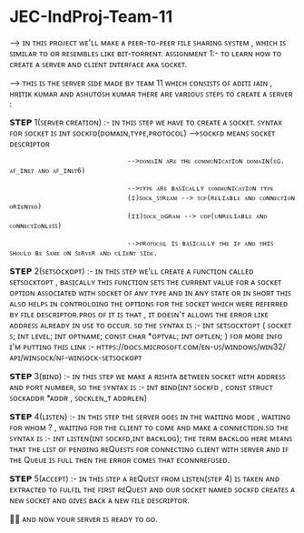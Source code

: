 # JEC-IndProj-Team-11
--> ɪɴ ᴛʜɪꜱ ᴘʀᴏᴊᴇᴄᴛ ᴡᴇ'ʟʟ ᴍᴀᴋᴇ ᴀ ᴘᴇᴇʀ-ᴛᴏ-ᴘᴇᴇʀ ꜰɪʟᴇ ꜱʜᴀʀɪɴɢ ꜱʏꜱᴛᴇᴍ , ᴡʜɪᴄʜ ɪꜱ ꜱɪᴍɪʟᴀʀ ᴛᴏ ᴏʀ ʀᴇꜱᴇᴍʙʟᴇꜱ ʟɪᴋᴇ ʙɪᴛ-ᴛᴏʀʀᴇɴᴛ.
ᴀꜱꜱɪɢɴᴍᴇɴᴛ 1:- ᴛᴏ ʟᴇᴀʀɴ ʜᴏᴡ ᴛᴏ ᴄʀᴇᴀᴛᴇ ᴀ ꜱᴇʀᴠᴇʀ ᴀɴᴅ ᴄʟɪᴇɴᴛ ɪɴᴛᴇʀꜰᴀᴄᴇ ᴀᴋᴀ ꜱᴏᴄᴋᴇᴛ.

--> ᴛʜɪꜱ ɪꜱ ᴛʜᴇ ꜱᴇʀᴠᴇʀ ꜱɪᴅᴇ ᴍᴀᴅᴇ ʙʏ ᴛᴇᴀᴍ 11 ᴡʜɪᴄʜ ᴄᴏɴꜱɪꜱᴛꜱ ᴏꜰ ᴀᴅɪᴛɪ ᴊᴀɪɴ , ʜʀɪᴛɪᴋ ᴋᴜᴍᴀʀ ᴀɴᴅ ᴀꜱʜᴜᴛᴏꜱʜ ᴋᴜᴍᴀʀ
ᴛʜᴇʀᴇ ᴀʀᴇ ᴠᴀʀɪᴏᴜꜱ ꜱᴛᴇᴘꜱ ᴛᴏ ᴄʀᴇᴀᴛᴇ ᴀ ꜱᴇʀᴠᴇʀ :

𝗦𝗧𝗘𝗣 1(ꜱᴇʀᴠᴇʀ ᴄʀᴇᴀᴛɪᴏɴ) :- ɪɴ ᴛʜɪꜱ ꜱᴛᴇᴘ ᴡᴇ ʜᴀᴠᴇ ᴛᴏ ᴄʀᴇᴀᴛᴇ ᴀ ꜱᴏᴄᴋᴇᴛ. ꜱʏɴᴛᴀx ꜰᴏʀ ꜱᴏᴄᴋᴇᴛ ɪꜱ 
ɪɴᴛ ꜱᴏᴄᴋꜰᴅ(ᴅᴏᴍᴀɪɴ,ᴛʏᴘᴇ,ᴘʀᴏᴛᴏᴄᴏʟ) -->ꜱᴏᴄᴋꜰᴅ ᴍᴇᴀɴꜱ ꜱᴏᴄᴋᴇᴛ ᴅᴇꜱᴄʀɪᴘᴛᴏʀ

                                 -->ᴅᴏᴍᴀɪɴ ᴀʀᴇ ᴛʜᴇ ᴄᴏᴍᴍᴜɴɪᴄᴀᴛɪᴏɴ ᴅᴏᴍᴀɪɴ(ᴇɢ. ᴀꜰ_ɪɴᴇᴛ ᴀɴᴅ ᴀꜰ_ɪɴᴇᴛ6)

                                 -->ᴛʏᴘᴇ ᴀʀᴇ ʙᴀꜱɪᴄᴀʟʟʏ ᴄᴏᴍᴍᴜɴɪᴄᴀᴛɪᴏɴ ᴛʏᴘᴇ
                                 (ɪ)ꜱᴏᴄᴋ_ꜱᴛʀᴇᴀᴍ --> ᴛᴄᴘ(ʀᴇʟɪᴀʙʟᴇ ᴀɴᴅ ᴄᴏɴɴᴇᴄᴛɪᴏɴ ᴏʀɪᴇɴᴛᴇᴅ)
                                 (ɪɪ)ꜱᴏᴄᴋ_ᴅɢʀᴀᴍ --> ᴜᴅᴘ(ᴜɴʀᴇʟɪᴀʙʟᴇ ᴀɴᴅ ᴄᴏɴɴᴇᴄᴛɪᴏɴʟᴇꜱꜱ)

                                 -->ᴘʀᴏᴛᴏᴄᴏʟ ɪꜱ ʙᴀꜱɪᴄᴀʟʟʏ ᴛʜᴇ ɪᴘ ᴀɴᴅ ᴛʜɪꜱ ꜱʜᴏᴜʟᴅ ʙᴇ ꜱᴀᴍᴇ ᴏɴ ꜱᴇʀᴠᴇʀ ᴀɴᴅ ᴄʟɪᴇɴᴛ ꜱɪᴅᴇ.


𝗦𝗧𝗘𝗣 2(ꜱᴇᴛꜱᴏᴄᴋᴏᴘᴛ) :- ɪɴ ᴛʜɪꜱ ꜱᴛᴇᴘ ᴡᴇ'ʟʟ ᴄʀᴇᴀᴛᴇ ᴀ ꜰᴜɴᴄᴛɪᴏɴ ᴄᴀʟʟᴇᴅ ꜱᴇᴛꜱᴏᴄᴋᴛᴏᴘᴛ , ʙᴀꜱɪᴄᴀʟʟʏ ᴛʜɪꜱ ꜰᴜɴᴄᴛɪᴏɴ ꜱᴇᴛꜱ ᴛʜᴇ ᴄᴜʀʀᴇɴᴛ ᴠᴀʟᴜᴇ ꜰᴏʀ ᴀ ꜱᴏᴄᴋᴇᴛ ᴏᴘᴛɪᴏɴ ᴀꜱꜱᴏᴄɪᴀᴛᴇᴅ ᴡɪᴛʜ ꜱᴏᴄᴋᴇᴛ ᴏꜰ ᴀɴʏ ᴛʏᴘᴇ ᴀɴᴅ ɪɴ ᴀɴʏ ꜱᴛᴀᴛᴇ ᴏʀ ɪɴ ꜱʜᴏʀᴛ ᴛʜɪꜱ ᴀʟꜱᴏ ʜᴇʟᴘꜱ ɪɴ ᴄᴏɴᴛʀᴏʟᴏɪɴɢ ᴛʜᴇ ᴏᴘᴛɪᴏɴꜱ ꜰᴏʀ ᴛʜᴇ ꜱᴏᴄᴋᴇᴛ ᴡʜɪᴄʜ ᴡᴇʀᴇ ʀᴇꜰᴇʀʀᴇᴅ ʙʏ ꜰɪʟᴇ ᴅᴇꜱᴄʀɪᴘᴛᴏʀ.ᴘʀᴏꜱ ᴏꜰ ɪᴛ ɪꜱ ᴛʜᴀᴛ , ɪᴛ ᴅᴏᴇꜱɴ'ᴛ ᴀʟʟᴏᴡꜱ ᴛʜᴇ ᴇʀʀᴏʀ ʟɪᴋᴇ ᴀᴅᴅʀᴇꜱꜱ ᴀʟʀᴇᴀᴅʏ ɪɴ ᴜꜱᴇ ᴛᴏ ᴏᴄᴄᴜʀ. ꜱᴏ ᴛʜᴇ ꜱʏɴᴛᴀx ɪꜱ :-
ɪɴᴛ ꜱᴇᴛꜱᴏᴄᴋᴛᴏᴘᴛ
(
    ꜱᴏᴄᴋᴇᴛ     ꜱ;
    ɪɴᴛ        ʟᴇᴠᴇʟ;
    ɪɴᴛ        ᴏᴘᴛɴᴀᴍᴇ;
    ᴄᴏɴꜱᴛ ᴄʜᴀʀ *ᴏᴘᴛᴠᴀʟ;
    ɪɴᴛ        ᴏᴘᴛʟᴇɴ;
)
ꜰᴏʀ ᴍᴏʀᴇ ɪɴꜰᴏ ɪ'ᴍ ᴘᴜᴛᴛɪɴɢ ᴛʜɪꜱ ʟɪɴᴋ :- ʜᴛᴛᴘꜱ://ᴅᴏᴄꜱ.ᴍɪᴄʀᴏꜱᴏꜰᴛ.ᴄᴏᴍ/ᴇɴ-ᴜꜱ/ᴡɪɴᴅᴏᴡꜱ/ᴡɪɴ32/ᴀᴘɪ/ᴡɪɴꜱᴏᴄᴋ/ɴꜰ-ᴡɪɴꜱᴏᴄᴋ-ꜱᴇᴛꜱᴏᴄᴋᴏᴘᴛ

𝗦𝗧𝗘𝗣 3(ʙɪɴᴅ) :- ɪɴ ᴛʜɪꜱ ꜱᴛᴇᴘ ᴡᴇ ᴍᴀᴋᴇ ᴀ ʀɪꜱʜᴛᴀ ʙᴇᴛᴡᴇᴇɴ ꜱᴏᴄᴋᴇᴛ ᴡɪᴛʜ ᴀᴅᴅʀᴇꜱꜱ ᴀɴᴅ ᴘᴏʀᴛ ɴᴜᴍʙᴇʀ, ꜱᴏ ᴛʜᴇ ꜱʏɴᴛᴀx ɪꜱ :-
ɪɴᴛ ʙɪɴᴅ(ɪɴᴛ ꜱᴏᴄᴋꜰᴅ , ᴄᴏɴꜱᴛ ꜱᴛʀᴜᴄᴛ ꜱᴏᴄᴋᴀᴅᴅʀ *ᴀᴅᴅʀ , ꜱᴏᴄᴋʟᴇɴ_ᴛ ᴀᴅᴅʀʟᴇɴ)

𝗦𝗧𝗘𝗣 4(ʟɪꜱᴛᴇɴ) :- ɪɴ ᴛʜɪꜱ ꜱᴛᴇᴘ ᴛʜᴇ ꜱᴇʀᴠᴇʀ ɢᴏᴇꜱ ɪɴ ᴛʜᴇ ᴡᴀɪᴛɪɴɢ ᴍᴏᴅᴇ , ᴡᴀɪᴛɪɴɢ ꜰᴏʀ ᴡʜᴏᴍ ? , ᴡᴀɪᴛɪɴɢ ꜰᴏʀ ᴛʜᴇ ᴄʟɪᴇɴᴛ ᴛᴏ ᴄᴏᴍᴇ ᴀɴᴅ ᴍᴀᴋᴇ ᴀ ᴄᴏɴɴᴇᴄᴛɪᴏɴ.ꜱᴏ ᴛʜᴇ ꜱʏɴᴛᴀx ɪꜱ :-
ɪɴᴛ ʟɪꜱᴛᴇɴ(ɪɴᴛ ꜱᴏᴄᴋꜰᴅ,ɪɴᴛ ʙᴀᴄᴋʟᴏɢ);
ᴛʜᴇ ᴛᴇʀᴍ ʙᴀᴄᴋʟᴏɢ ʜᴇʀᴇ ᴍᴇᴀɴꜱ ᴛʜᴀᴛ ᴛʜᴇ ʟɪꜱᴛ ᴏꜰ ᴘᴇɴᴅɪɴɢ ʀᴇQᴜᴇꜱᴛꜱ ꜰᴏʀ ᴄᴏɴɴᴇᴄᴛɪɴɢ ᴄʟɪᴇɴᴛ ᴡɪᴛʜ ꜱᴇʀᴠᴇʀ ᴀɴᴅ ɪꜰ ᴛʜᴇ Qᴜᴇᴜᴇ ɪꜱ ꜰᴜʟʟ ᴛʜᴇɴ ᴛʜᴇ ᴇʀʀᴏʀ ᴄᴏᴍᴇꜱ ᴛʜᴀᴛ ᴇᴄᴏɴɴʀᴇꜰᴜꜱᴇᴅ.

𝗦𝗧𝗘𝗣 5(ᴀᴄᴄᴇᴘᴛ) :- ɪɴ ᴛʜɪꜱ ꜱᴛᴇᴘ ᴀ ʀᴇQᴜᴇꜱᴛ ꜰʀᴏᴍ ʟɪꜱᴛᴇɴ(ꜱᴛᴇᴘ 4) ɪꜱ ᴛᴀᴋᴇɴ ᴀɴᴅ ᴇxᴛʀᴀᴄᴛᴇᴅ ᴛᴏ ꜰᴜʟꜰɪʟ ᴛʜᴇ ꜰɪʀꜱᴛ ʀᴇQᴜᴇꜱᴛ ᴀɴᴅ ᴏᴜʀ ꜱᴏᴄᴋᴇᴛ ɴᴀᴍᴇᴅ ꜱᴏᴄᴋꜰᴅ ᴄʀᴇᴀᴛᴇꜱ ᴀ ɴᴇᴡ ꜱᴏᴄᴋᴇᴛ ᴀɴᴅ ɢɪᴠᴇꜱ ʙᴀᴄᴋ ᴀ ɴᴇᴡ ꜰɪʟᴇ ᴅᴇꜱᴄʀɪᴘᴛᴏʀ. 

🤩🥳 ᴀɴᴅ ɴᴏᴡ ʏᴏᴜʀ ꜱᴇʀᴠᴇʀ ɪꜱ ʀᴇᴀᴅʏ ᴛᴏ ɢᴏ.
